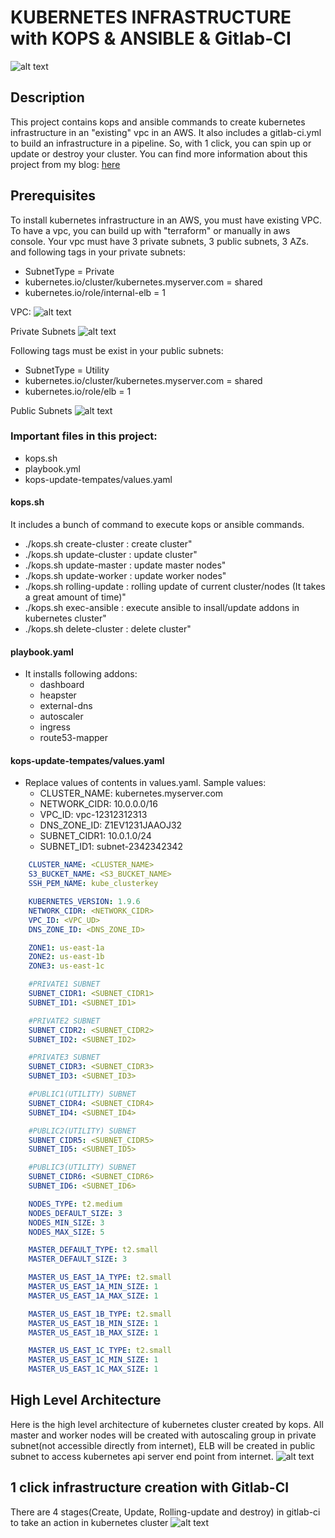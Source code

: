 # KUBERNETES INFRASTRUCTURE with KOPS & ANSIBLE & Gitlab-CI

![alt text](docs/kubernetes-infra.png)  

## Description
This project contains kops and ansible commands to create kubernetes infrastructure in an "existing" vpc in an AWS. It also includes a gitlab-ci.yml to build an infrastructure in a pipeline. So, with 1 click, you can spin up or update or destroy your cluster.
You can find more information about this project from my blog: [here]( https://medium.com/@ahmetatalay/building-kubernetes-infrastructure-with-kops-ansible-gitlab-ci-ae5271c9844c )

## Prerequisites
To install kubernetes infrastructure in an AWS, you must have existing VPC. To have a vpc, you can build up with "terraform" or manually in aws console.
Your vpc must have 3 private subnets, 3 public subnets, 3 AZs. and following tags in your private subnets:
* SubnetType = Private
* kubernetes.io/cluster/kubernetes.myserver.com = shared
* kubernetes.io/role/internal-elb = 1

VPC:
![alt text](docs/vpc.png)

Private Subnets
![alt text](docs/privsubnet.png)  

Following tags must be exist in your public subnets:
* SubnetType = Utility
* kubernetes.io/cluster/kubernetes.myserver.com = shared
* kubernetes.io/role/elb = 1

Public Subnets
![alt text](docs/pubsubnet.png)  


### Important files in this project:
* kops.sh
* playbook.yml
* kops-update-tempates/values.yaml

#### kops.sh
It includes a bunch of command to execute kops or ansible commands.
* ./kops.sh create-cluster    : create cluster"
* ./kops.sh update-cluster    : update cluster"
* ./kops.sh update-master     : update master nodes"
* ./kops.sh update-worker     : update worker nodes"
* ./kops.sh rolling-update    : rolling update of current cluster/nodes (It takes a great amount of time)"
* ./kops.sh exec-ansible      : execute ansible to insall/update addons in kubernetes cluster"
* ./kops.sh delete-cluster    : delete cluster"

#### playbook.yaml 
* It installs following addons:
   * dashboard 
   * heapster
   * external-dns 
   * autoscaler
   * ingress
   * route53-mapper
   
   
#### kops-update-tempates/values.yaml 
* Replace values of contents in values.yaml. Sample values:
    * CLUSTER_NAME: kubernetes.myserver.com
    * NETWORK_CIDR: 10.0.0.0/16
    * VPC_ID: vpc-12312312313
    * DNS_ZONE_ID: Z1EV1231JAAOJ32
    * SUBNET_CIDR1: 10.0.1.0/24
    * SUBNET_ID1: subnet-2342342342               

```yaml
    CLUSTER_NAME: <CLUSTER_NAME>
    S3_BUCKET_NAME: <S3_BUCKET_NAME>
    SSH_PEM_NAME: kube_clusterkey

    KUBERNETES_VERSION: 1.9.6
    NETWORK_CIDR: <NETWORK_CIDR>
    VPC_ID: <VPC_UD>
    DNS_ZONE_ID: <DNS_ZONE_ID>

    ZONE1: us-east-1a
    ZONE2: us-east-1b
    ZONE3: us-east-1c

    #PRIVATE1 SUBNET
    SUBNET_CIDR1: <SUBNET_CIDR1>
    SUBNET_ID1: <SUBNET_ID1>

    #PRIVATE2 SUBNET
    SUBNET_CIDR2: <SUBNET_CIDR2>
    SUBNET_ID2: <SUBNET_ID2>

    #PRIVATE3 SUBNET
    SUBNET_CIDR3: <SUBNET_CIDR3>
    SUBNET_ID3: <SUBNET_ID3>

    #PUBLIC1(UTILITY) SUBNET
    SUBNET_CIDR4: <SUBNET_CIDR4>
    SUBNET_ID4: <SUBNET_ID4>

    #PUBLIC2(UTILITY) SUBNET
    SUBNET_CIDR5: <SUBNET_CIDR5>
    SUBNET_ID5: <SUBNET_ID5>

    #PUBLIC3(UTILITY) SUBNET
    SUBNET_CIDR6: <SUBNET_CIDR6>
    SUBNET_ID6: <SUBNET_ID6>

    NODES_TYPE: t2.medium
    NODES_DEFAULT_SIZE: 3
    NODES_MIN_SIZE: 3
    NODES_MAX_SIZE: 5

    MASTER_DEFAULT_TYPE: t2.small
    MASTER_DEFAULT_SIZE: 3

    MASTER_US_EAST_1A_TYPE: t2.small
    MASTER_US_EAST_1A_MIN_SIZE: 1
    MASTER_US_EAST_1A_MAX_SIZE: 1

    MASTER_US_EAST_1B_TYPE: t2.small
    MASTER_US_EAST_1B_MIN_SIZE: 1
    MASTER_US_EAST_1B_MAX_SIZE: 1

    MASTER_US_EAST_1C_TYPE: t2.small
    MASTER_US_EAST_1C_MIN_SIZE: 1
    MASTER_US_EAST_1C_MAX_SIZE: 1
```

## High Level Architecture
Here is the high level architecture of kubernetes cluster created by kops. All master and worker nodes will be created with autoscaling group in private subnet(not accessible directly from internet), ELB will be created in public subnet to access kubernetes api server end point from internet.
![alt text](docs/kubernetes-infra-ha.png)   

## 1 click infrastructure creation with Gitlab-CI
There are 4 stages(Create, Update, Rolling-update and destroy) in gitlab-ci to take an action in kubernetes cluster
![alt text](docs/gitlab-ci.png)   
